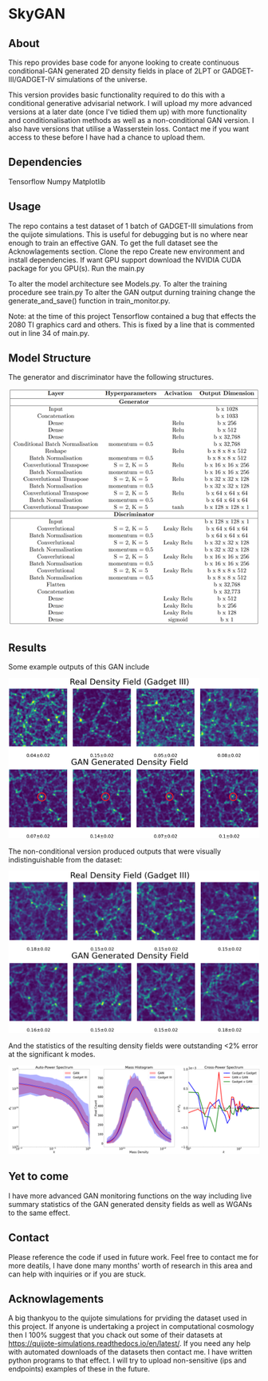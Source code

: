 # SkyGAN

## About 
This repo provides base code for anyone looking to create continuous conditional-GAN generated 2D density fields in place of 2LPT or GADGET-III/GADGET-IV simulations of the universe. 

This version provides basic functionality required to do this with a conditional generative advisarial network. I will upload my more advanced versions at a later date (once I've tidied them up) with more functionality and conditionalisation methods as well as a non-conditional GAN version. I also have versions that utilise a Wasserstein loss. Contact me if you want access to these before I have had a chance to upload them.

## Dependencies
Tensorflow 
Numpy
Matplotlib

## Usage
The repo contains a test dataset of 1 batch of GADGET-III simulations from the quijote simulations. This is useful for debugging but is no where near enough to train an effective GAN. To get the full dataset see the Acknowlagements section. 
Clone the repo
Create new environment and install dependencies. If want GPU support download the NVIDIA CUDA package for you GPU(s).
Run the main.py 

To alter the model architecture see Models.py.
To alter the training procedure see train.py
To alter the GAN output durning training change the generate_and_save() function in train_monitor.py.

Note: at the time of this project Tensorflow contained a bug that effects the 2080 TI graphics card and others. This is fixed by a line that is commented out in line 
34 of main.py. 
## Model Structure 
The generator and discriminator have the following structures.


![](images/Model_Table.png)


## Results 
Some example outputs of this GAN include

![](images/cGAN_output.png)


The non-conditional version produced outputs that were visually indistinguishable from the dataset:

![](images/GAN_output.png)

And the statistics of the resulting density fields were outstanding <2% error at the significant k modes. 

![](images/GAN_Stats.png)


## Yet to come

I have more advanced GAN monitoring functions on the way including live summary statistics of the GAN generated density fields as well as WGANs to the same effect.

## Contact
Please reference the code if used in future work. Feel free to contact me for more deatils, I have done many months' worth of research in this area and can help with inquiries or if you are stuck. 

## Acknowlagements

A big thankyou to the quijote simulations for prviding the dataset used in this project. If anyone is undertaking a project in computational cosmology then I 100% suggest that you chack out some of their datasets at https://quijote-simulations.readthedocs.io/en/latest/. If you need any help with automated downloads of the datasets then contact me. I have written python programs to that effect. I will try to upload non-sensitive (ips and endpoints) examples of these in the future. 

